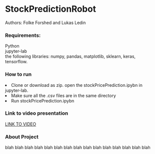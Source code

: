 # StockPredictionRobot
Authors: Folke Forshed and Lukas Ledin

<h3> Requirements: </h3>
Python<br>
jupyter-lab<br>
the following libraries: numpy, pandas, matplotlib, sklearn, keras, tensorflow.

<h3> How to run </h3>

<li>Clone or download as zip. open the stockPricePrediction.ipybn in jupyter-lab.</li>
<li>Make sure all the .csv files are in the same directory</li>
<li>Run stockPricePrediction.ipybn</li>

<h3> Link to video presentation </h3>
<a href="www.youtube.com"> LINK TO VIDEO </a>
 
<h3>About Project</h3>
<p>blah blah blah blah blah blah blah blah blah blah blah blah blah blah blah</p>
